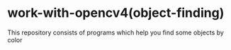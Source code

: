 # work-with-opencv4(object-finding)

This repository consists of programs which help you find some objects by color

